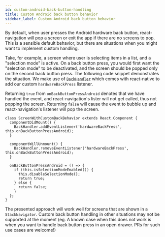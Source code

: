 ```yaml
---
id: custom-android-back-button-handling
title: Custom Android back button behavior
sidebar_label: Custom Android back button behavior
---
```


By default, when user presses the Android hardware back button, react-navigation will pop a screen or exit the app if there are no screens to pop. This is a sensible default behavior, but there are situations when you might want to implement custom handling.

Take, for example, a screen where user is selecting items in a list, and a "selection mode" is active. On a back button press, you would first want the "selection mode" to be deactivated, and the screen should be popped only on the second back button press. The following code snippet demonstrates the situation. We make use of [`BackHandler`](https://facebook.github.io/react-native/docs/backhandler.html) which comes with react-native to add our custom `hardwareBackPress` listener.

Returning `true` from `onBackButtonPressAndroid` denotes that we have handled the event, and react-navigation's lister will not get called, thus not popping the screen. Returning `false` will cause the event to bubble up and react-navigation's listener will pop the screen.

```
class ScreenWithCustomBackBehavior extends React.Component {
  componentDidMount() {
    BackHandler.addEventListener('hardwareBackPress', this.onBackButtonPressAndroid);
  }

  componentWillUnmount() {
    BackHandler.removeEventListener('hardwareBackPress', this.onBackButtonPressAndroid);
  }

  onBackButtonPressAndroid = () => {
    if (this.isSelectionModeEnabled()) {
      this.disableSelectionMode();
      return true;
    } else {
      return false;
    }
  };
}
```

The presented approach will work well for screens that are shown in a `StackNavigator`. Custom back button handling in other situations may not be supported at the moment (eg. A known case when this does not work is when you want to handle back button press in an open drawer. PRs for such use cases are welcome!)
